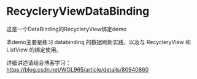 # RecycleryViewDataBinding
这是一个DataBinding的RecycleryView绑定demo

本demo主要是练习 databinding 的数据刷新实践，以及与 RecycleryView 和ListView 的绑定使用。

详细讲述请结合博客学习：https://blog.csdn.net/WOL965/article/details/80940860
